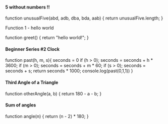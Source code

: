#### 5 without numbers !!

function unusualFive(abd, adb, dba, bda, aab) {
  return unusualFive.length;
}

Function 1 - hello world

function greet() {
  return "hello world!";
}

#### Beginner Series #2 Clock

function past(h, m, s){
 seconds = 0
    if (h > 0);
      seconds = seconds + h * 3600;
    if (m > 0);
      seconds = seconds + m * 60;
    if (s > 0);
      seconds = seconds + s;
    return seconds * 1000;
 console.log(past(0,1,1))
}

#### Third Angle of a Triangle
function otherAngle(a, b) {
  return 180 - a - b;
}

#### Sum of angles
 function angle(n) {
  return  (n - 2) * 180;
 }
 
 
  
  
